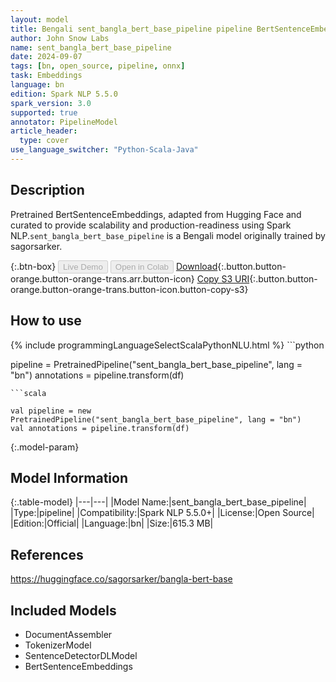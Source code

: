 ```yaml
---
layout: model
title: Bengali sent_bangla_bert_base_pipeline pipeline BertSentenceEmbeddings from sagorsarker
author: John Snow Labs
name: sent_bangla_bert_base_pipeline
date: 2024-09-07
tags: [bn, open_source, pipeline, onnx]
task: Embeddings
language: bn
edition: Spark NLP 5.5.0
spark_version: 3.0
supported: true
annotator: PipelineModel
article_header:
  type: cover
use_language_switcher: "Python-Scala-Java"
---
```


## Description

Pretrained BertSentenceEmbeddings, adapted from Hugging Face and curated to provide scalability and production-readiness using Spark NLP.`sent_bangla_bert_base_pipeline` is a Bengali model originally trained by sagorsarker.

{:.btn-box}
<button class="button button-orange" disabled>Live Demo</button>
<button class="button button-orange" disabled>Open in Colab</button>
[Download](https://s3.amazonaws.com/auxdata.johnsnowlabs.com/public/models/sent_bangla_bert_base_pipeline_bn_5.5.0_3.0_1725724773105.zip){:.button.button-orange.button-orange-trans.arr.button-icon}
[Copy S3 URI](s3://auxdata.johnsnowlabs.com/public/models/sent_bangla_bert_base_pipeline_bn_5.5.0_3.0_1725724773105.zip){:.button.button-orange.button-orange-trans.button-icon.button-copy-s3}

## How to use



<div class="tabs-box" markdown="1">
{% include programmingLanguageSelectScalaPythonNLU.html %}
```python

pipeline = PretrainedPipeline("sent_bangla_bert_base_pipeline", lang = "bn")
annotations =  pipeline.transform(df)   

```
```scala

val pipeline = new PretrainedPipeline("sent_bangla_bert_base_pipeline", lang = "bn")
val annotations = pipeline.transform(df)

```
</div>

{:.model-param}
## Model Information

{:.table-model}
|---|---|
|Model Name:|sent_bangla_bert_base_pipeline|
|Type:|pipeline|
|Compatibility:|Spark NLP 5.5.0+|
|License:|Open Source|
|Edition:|Official|
|Language:|bn|
|Size:|615.3 MB|

## References

https://huggingface.co/sagorsarker/bangla-bert-base

## Included Models

- DocumentAssembler
- TokenizerModel
- SentenceDetectorDLModel
- BertSentenceEmbeddings